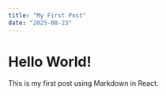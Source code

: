 ```yaml
---
title: "My First Post"
date: "2025-08-23"
---
```


# Hello World!

This is my first post using Markdown in React.
